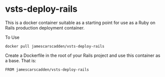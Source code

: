 # vsts-deploy-rails

This is a docker container suitable as a starting point for use as a Ruby on Rails production deployment container.

To Use

```
docker pull jamescarscadden/vsts-deploy-rails
```

Create a Dockerfile in the root of your Rails project and use this container as a base. That is:

```
FROM jamescarscadden/vsts-deploy-rails
```

